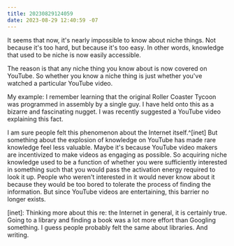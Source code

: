 ```yaml
---
title: 20230829124059
date: 2023-08-29 12:40:59 -07
---
```


It seems that now, it's nearly impossible to know about niche things. Not because it's too hard, but because it's too easy. In other words, knowledge that used to be niche is now easily accessible.

The reason is that any niche thing you know about is now covered on YouTube. So whether you know a niche thing is just whether you've watched a particular YouTube video.

My example: I remember learning that the original Roller Coaster Tycoon was programmed in assembly by a single guy. I have held onto this as a bizarre and fascinating nugget. I was recently suggested a YouTube video explaining this fact.

I am sure people felt this phenomenon about the Internet itself.^[inet] But something about the explosion of knowledge on YouTube has made rare knowledge feel less valuable. Maybe it's because YouTube video makers are incentivized to make videos as engaging as possible. So acquiring niche knowledge used to be a function of whether you were sufficiently interested in something such that you would pass the activation energy required to look it up. People who weren't interested in it would never know about it because they would be too bored to tolerate the process of finding the information. But since YouTube videos are entertaining, this barrier no longer exists.

[inet]: Thinking more about this re: the Internet in general, it is certainly true. Going to a library and finding a book was a lot more effort than Googling something. I guess people probably felt the same about libraries. And writing.
